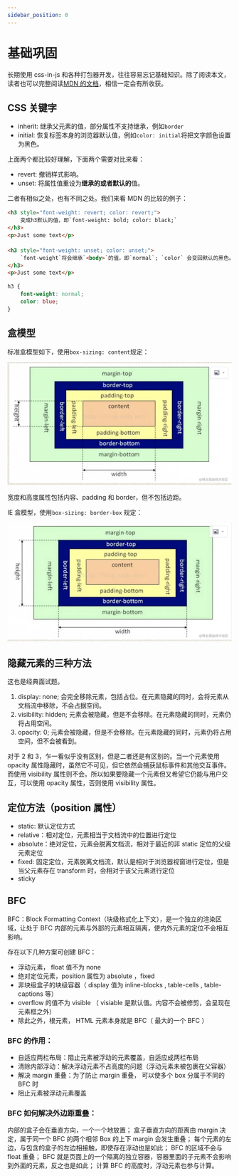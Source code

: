 ```yaml
---
sidebar_position: 0
---
```


# 基础巩固

长期使用 css-in-js 和各种打包器开发，往往容易忘记基础知识。除了阅读本文，读者也可以完整阅读[MDN 的文档](https://developer.mozilla.org/en-US/docs/Web/CSS)，相信一定会有所收获。

## CSS 关键字

-   inherit: 继承父元素的值，部分属性不支持继承，例如`border`
-   initial: 恢复标签本身的浏览器默认值，例如`color: initial`将把文字颜色设置为黑色。

上面两个都比较好理解，下面两个需要对比来看：

-   revert: 撤销样式影响。
-   unset: 将属性值重设为**继承的或者默认的**值。

二者有相似之处，也有不同之处。我们来看 MDN 的比较的例子：

```html
<h3 style="font-weight: revert; color: revert;">
	变成h3默认的值，即`font-weight: bold; color: black;`
</h3>
<p>Just some text</p>

<h3 style="font-weight: unset; color: unset;">
	`font-weight`将会继承`<body>`的值，即`normal`; `color` 会变回默认的黑色。
</h3>
<p>Just some text</p>
```

```css
h3 {
	font-weight: normal;
	color: blue;
}
```

## 盒模型

标准盒模型如下，使用`box-sizing: content`规定：

![Untitled](%E5%9F%BA%E7%A1%80%E5%B7%A9%E5%9B%BA%2043ba708be2de493b9269462f06b4eecd/Untitled.png)

宽度和高度属性包括内容、padding 和 border，但不包括边距。

IE 盒模型，使用`box-sizing: border-box` 规定：

![Untitled](%E5%9F%BA%E7%A1%80%E5%B7%A9%E5%9B%BA%2043ba708be2de493b9269462f06b4eecd/Untitled%201.png)

## 隐藏元素的三种方法

这也是经典面试题。

1. display: none; 会完全移除元素，包括占位。在元素隐藏的同时，会将元素从文档流中移除，不会占据空间。
2. visibility: hidden; 元素会被隐藏，但是不会移除。在元素隐藏的同时，元素仍将占用空间。
3. opacity: 0; 元素会被隐藏，但是不会移除。在元素隐藏的同时，元素仍将占用空间，但不会被看到。

对于 2 和 3，乍一看似乎没有区别，但是二者还是有区别的。当一个元素使用 opacity 属性隐藏时，虽然它不可见，但它依然会捕获鼠标事件和其他交互事件。而使用 visibility 属性则不会。所以如果要隐藏一个元素但又希望它仍能与用户交互，可以使用 opacity 属性，否则使用 visibility 属性。

## 定位方法（position 属性）

-   static: 默认定位方式
-   relative：相对定位，元素相当于文档流中的位置进行定位
-   absolute：绝对定位，元素会脱离文档流，相对于最近的非 static 定位的父级元素定位
-   fixed: 固定定位，元素脱离文档流，默认是相对于浏览器视窗进行定位，但是当父元素存在 transform 时，会相对于该父元素进行定位
-   sticky

## BFC

BFC：Block Formatting Context（块级格式化上下文），是一个独立的渲染区域，让处于 BFC 内部的元素与外部的元素相互隔离，使内外元素的定位不会相互影响。

存在以下几种方案可创建 BFC：

-   浮动元素， float 值不为 none
-   绝对定位元素，position 属性为 absolute ，fixed
-   非块级盒子的块级容器（ display 值为 inline-blocks , table-cells , table-captions 等）
-   overflow 的值不为 visible （ visiable 是默认值。内容不会被修剪，会呈现在元素框之外）
-   除此之外，根元素， HTML 元素本身就是 BFC（ 最大的一个 BFC ）

### BFC 的作用：

-   自适应两栏布局：阻止元素被浮动的元素覆盖，自适应成两栏布局
-   清除内部浮动：解决浮动元素不占高度的问题（浮动元素未被包裹在父容器）
-   解决 margin 重叠：为了防止 margin 重叠， 可以使多个 box 分属于不同的 BFC 时
-   阻止元素被浮动元素覆盖

### BFC 如何解决外边距重叠：

内部的盒子会在垂直方向，一个一个地放置；
盒子垂直方向的距离由 margin 决定，属于同一个 BFC 的两个相邻 Box 的上下 margin 会发生重叠；
每个元素的左边，与包含的盒子的左边相接触，即使存在浮动也是如此；
BFC 的区域不会与 float 重叠；
BFC 就是页面上的一个隔离的独立容器，容器里面的子元素不会影响到外面的元素，反之也是如此；
计算 BFC 的高度时，浮动元素也参与计算。
